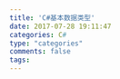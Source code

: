 ```yaml
---
title: 'C#基本数据类型'
date: 2017-07-28 19:11:47
categories: C#
type: "categories"
comments: false
tags:
---
```

